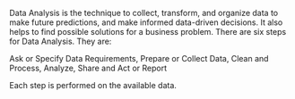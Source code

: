 Data Analysis is the technique to collect, transform, and organize data to make future predictions, and make informed data-driven decisions. It also helps to find possible solutions for a business problem. There are six steps for Data Analysis. They are:

Ask or Specify Data Requirements,
Prepare or Collect Data,
Clean and Process,
Analyze,
Share and
Act or Report

Each step is performed on the available data.
